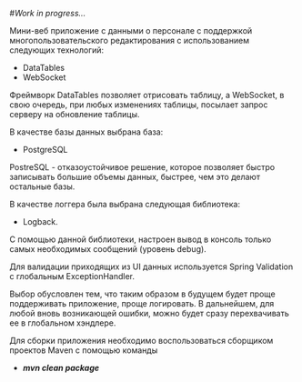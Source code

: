 #*Work in progress...*

Мини-веб приложение c данными о персонале с поддержкой 
многопользовательского редактирования с использованием 
следующих технологий:
- DataTables
- WebSocket

Фреймворк DataTables позволяет отрисовать таблицу, а WebSocket, 
в свою очередь, при любых изменениях таблицы, посылает запрос серверу 
на обновление таблицы.

В качестве базы данных выбрана база:
- PostgreSQL

PostreSQL - отказоустойчивое решение, которое позволяет быстро записывать
большие объемы данных, быстрее, чем это делают остальные базы.

В качестве логгера была выбрана следующая библиотека:
- Logback. 
  
С помощью данной библиотеки, настроен вывод в консоль только самых 
необходимых сообщений (уровень debug). 

Для валидации приходящих из UI данных используется Spring Validation c
глобальным ExceptionHandler. 

Выбор обусловлен тем, что таким образом в будущем будет проще поддерживать
приложение, проще логировать. В дальнейшем, для любой вновь возникающей
ошибки, можно будет сразу перехвачивать ее в глобальном хэндлере.

Для сборки приложения необходимо воспользоваться сборщиком
проектов Maven с помощью команды 
- ***mvn clean package***

